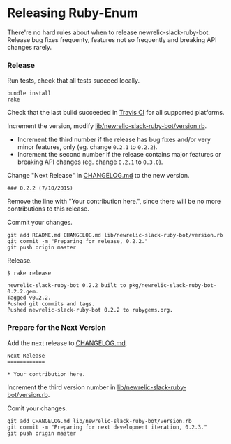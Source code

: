 # Releasing Ruby-Enum

There're no hard rules about when to release newrelic-slack-ruby-bot. Release bug fixes frequenty, features not so frequently and breaking API changes rarely.

### Release

Run tests, check that all tests succeed locally.

```
bundle install
rake
```

Check that the last build succeeded in [Travis CI](https://travis-ci.org/slack-ruby/newrelic-slack-ruby-bot) for all supported platforms.

Increment the version, modify [lib/newrelic-slack-ruby-bot/version.rb](lib/newrelic-slack-ruby-bot/version.rb).

*  Increment the third number if the release has bug fixes and/or very minor features, only (eg. change `0.2.1` to `0.2.2`).
*  Increment the second number if the release contains major features or breaking API changes (eg. change `0.2.1` to `0.3.0`).

Change "Next Release" in [CHANGELOG.md](CHANGELOG.md) to the new version.

```
### 0.2.2 (7/10/2015)
```

Remove the line with "Your contribution here.", since there will be no more contributions to this release.

Commit your changes.

```
git add README.md CHANGELOG.md lib/newrelic-slack-ruby-bot/version.rb
git commit -m "Preparing for release, 0.2.2."
git push origin master
```

Release.

```
$ rake release

newrelic-slack-ruby-bot 0.2.2 built to pkg/newrelic-slack-ruby-bot-0.2.2.gem.
Tagged v0.2.2.
Pushed git commits and tags.
Pushed newrelic-slack-ruby-bot 0.2.2 to rubygems.org.
```

### Prepare for the Next Version

Add the next release to [CHANGELOG.md](CHANGELOG.md).

```
Next Release
============

* Your contribution here.
```

Increment the third version number in [lib/newrelic-slack-ruby-bot/version.rb](lib/newrelic-slack-ruby-bot/version.rb).

Comit your changes.

```
git add CHANGELOG.md lib/newrelic-slack-ruby-bot/version.rb
git commit -m "Preparing for next development iteration, 0.2.3."
git push origin master
```
